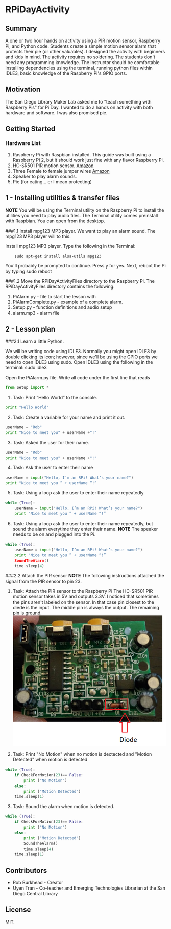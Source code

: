 # RPiDayActivity

## Summary
A one or two hour hands on activity using a PIR motion sensor, Raspberry Pi, and Python code. Students create a simple motion sensor alarm that protects their pie (or other valuables). I designed the activity with beginners and kids in mind. The activity requires no soldering. The students don't need any programming knowledge. The instructor should be comfortable installing dependencies using the terminal, running python files within IDLE3, basic knowledge of the Raspberry Pi's GPIO ports. 

## Motivation

The San Diego Library Maker Lab asked me to "teach something with Raspberry Pis" for Pi Day. I wanted to do a hands on activity with both hardware and software. I was also promised pie.

## Getting Started


### Hardware List

1. Raspberry Pi with Raspbian installed. This guide was built using a Raspberry Pi 2, but it should work just fine with any flavor Raspberry Pi. 
1. HC-SR501 PIR motion sensor. [Amazon](http://www.amazon.com/s/ref=sr_nr_p_85_0?fst=as%3Aoff&rh=i%3Aaps%2Ck%3AHC-SR501%2Cp_85%3A2470955011&keywords=HC-SR501&ie=UTF8&qid=1458703999&rnid=2470954011)
1. Three Female to female jumper wires [Amazon](http://www.amazon.com/s/ref=nb_sb_noss_2?url=search-alias%3Daps&field-keywords=female+to+female+jumper)
1. Speaker to play alarm sounds. 
1. Pie (for eating... er I mean protecting)

## 1 - Installing utilities & transfer files 
**NOTE** You will be using the Terminal utility on the Raspberry Pi to install the utilities you need to play audio files. The Terminal utility comes preinstall with Raspbian. You can open from the desktop. 

###1.1 Install mpg123 MP3 player. 
We want to play an alarm sound. The mpg123 MP3 player will to this. 

Install mpg123 MP3 player. Type the following in the Terminal: 

		sudo apt-get install alsa-utils mpg123

You'll probably be prompted to continue. Press y for yes.
Next, reboot the Pi by typing sudo reboot

###1.2 Move the RPiDayActivityFiles directory to the Raspberry Pi. 
The RPiDayActivityFiles directory contains the following: 
1. PiAlarm.py - file to start the lesson with
1. PiAlarmComplete.py - example of a complete alarm.
1. Setup.py - function definitions and audio setup 
1. alarm.mp3 - alarm file 

## 2 - Lesson plan 


###2.1 Learn a little Python.

We will be writing code using IDLE3. Normally you might open IDLE3 by double clicking its icon; however, since we'll be using the GPIO ports we need to open IDLE3 using sudo. 
Open IDLE3 using the following in the terminal: 
		sudo idle3 

Open the PiAlarm.py file. 
Write all code under the first line that reads 
```python
from Setup import *
```
1. Task: Print “Hello World” to the console.
```python
print "Hello World" 
```
2. Task: Create a variable for your name and print it out.
```python
userName = "Rob"
print "Nice to meet you" + userName +"!" 
```
3. Task: Asked the user for their name. 
```python
userName = "Rob"
print "Nice to meet you" + userName +"!" 
```
4. Task: Ask the user to enter their name
```python
userName = input("Hello, I’m an RPi! What’s your name?")
print "Nice to meet you ” + userName “!”
```
5. Task: Using a loop ask the user to enter their name repeatedly 
```python
while (True):
	userName = input("Hello, I’m an RPi! What’s your name?")
	print "Nice to meet you ” + userName “!”
```

6. Task: Using a loop ask the user to enter their name repeatedly, but sound the alarm everytime they enter their name. 
**NOTE** The speaker needs to be on and plugged into the Pi. 
```python
while (True):
	userName = input("Hello, I’m an RPi! What’s your name?")
	print "Nice to meet you ” + userName “!”
	SoundTheAlarm()
	time.sleep(4)
```

###2.2 Attach the PIR sensor
**NOTE** The following instructions attached the signal from the PIR sensor to pin 23. 

1. Task: Attach the PIR sensor to the Raspberry Pi
The HC-SR501 PIR motion sensor takes in 5V and outputs 3.3V. I noticed that sometimes the pins aren't labeled on the sensor. In that case pin closest to the diede is the input. The middle pin is always the output. The remaining pin is ground. 
![](pirPins.png)


2. Task: Print "No Motion" when no motion is dectected and "Motion Detected" when motion is detected 
```python
while (True):
    if CheckForMotion(23)== False:
        print ("No Motion")
    else:
        print ("Motion Detected")
    time.sleep(1)
```

3. Task: Sound the alarm when motion is detected. 
```python
while (True):
    if CheckForMotion(23)== False:
        print ("No Motion")
    else:
        print ("Motion Detected")
        SoundTheAlarm()
        time.sleep(4)
    time.sleep(1)
```

## Contributors

+ Rob Burkhead - Creator 
+ Uyen Tran - Co-teacher and Emerging Technologies Librarian at the San Diego Central Library

## License

MIT. 



